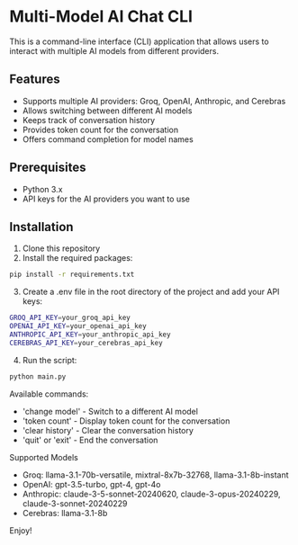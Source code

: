 # Multi-Model AI Chat CLI

This is a command-line interface (CLI) application that allows users to interact with multiple AI models from different providers.

## Features

- Supports multiple AI providers: Groq, OpenAI, Anthropic, and Cerebras
- Allows switching between different AI models
- Keeps track of conversation history
- Provides token count for the conversation
- Offers command completion for model names

## Prerequisites

- Python 3.x
- API keys for the AI providers you want to use

## Installation

1. Clone this repository
2. Install the required packages:

```bash
pip install -r requirements.txt
```

3. Create a .env file in the root directory of the project and add your API keys:

```bash
GROQ_API_KEY=your_groq_api_key
OPENAI_API_KEY=your_openai_api_key
ANTHROPIC_API_KEY=your_anthropic_api_key
CEREBRAS_API_KEY=your_cerebras_api_key
```

4. Run the script:

```bash
python main.py
```

Available commands:

- 'change model' - Switch to a different AI model
- 'token count' - Display token count for the conversation
- 'clear history' - Clear the conversation history
- 'quit' or 'exit' - End the conversation

Supported Models

- Groq: llama-3.1-70b-versatile, mixtral-8x7b-32768, llama-3.1-8b-instant
- OpenAI: gpt-3.5-turbo, gpt-4, gpt-4o
- Anthropic: claude-3-5-sonnet-20240620, claude-3-opus-20240229, claude-3-sonnet-20240229
- Cerebras: llama-3.1-8b

Enjoy!
